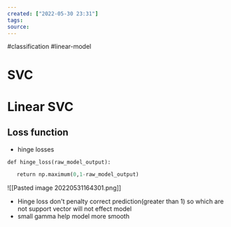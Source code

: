 ```yaml
---
created: ["2022-05-30 23:31"]
tags: 
source: 
---
```

#classification #linear-model

# SVC

# Linear SVC

## Loss function
- hinge losses

```python
def hinge_loss(raw_model_output):

   return np.maximum(0,1-raw_model_output)
```

![[Pasted image 20220531164301.png]]




- Hinge loss don't penalty correct prediction(greater than 1) so which are not support vector will not effect model
- small gamma help model more smooth